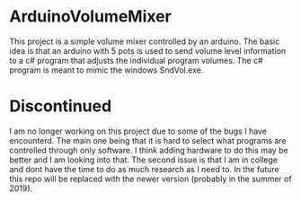 # ArduinoVolumeMixer
This project is a simple volume mixer controlled by an arduino. The basic idea is that an arduino with 5 pots is used to send volume level information to a c# program that adjusts the individual program volumes. The c# program is meant to mimic the windows SndVol.exe.

# Discontinued
I am no longer working on this project due to some of the bugs I have encounterd. The main one being that it is hard to select what programs are controlled through only software. I think adding hardware to do this may be better and I am looking into that. The second issue is that I am in college and dont have the time to do as much research as I need to. In the future this repo will be replaced with the newer version (probably in the summer of 2019).

